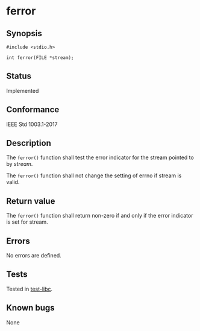 # ferror

## Synopsis

`#include <stdio.h>`

`int ferror(FILE *stream);`

## Status

Implemented

## Conformance

IEEE Std 1003.1-2017

## Description

The `ferror()` function shall test the error indicator for the stream pointed to by _stream_.

The `ferror()` function shall not change the setting of errno if stream is valid.

## Return value

The `ferror()` function shall return non-zero if and only if the error indicator is set for stream.

## Errors

No errors are defined.

## Tests

Tested in [test-libc](https://github.com/phoenix-rtos/phoenix-rtos-tests/tree/master/libc).

## Known bugs

None
